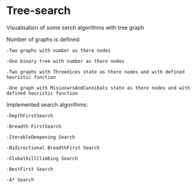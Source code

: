 # Tree-search
Visualisation of some serch algorithms with tree graph 

Number of graphs is defined:

    -Two graphs with number as there nodes
  
    -One binary tree with number as there nodes
  
    -Two graphs with Threedices state as there nodes and with defined heuristic function
  
    -One graph with MisionarsAndCannibals state as there nodes and with defined heuristic function
  
  
Implemented search algorithms:

    -DepthFirstSearch
  
    -Breadth FirstSearch
  
    -IterableDeepening Search
  
    -Bidirectional BreadthFirst Search
  
    -GlobalHillClimbing Search
  
    -BestFirst Search
  
    -A* Search
